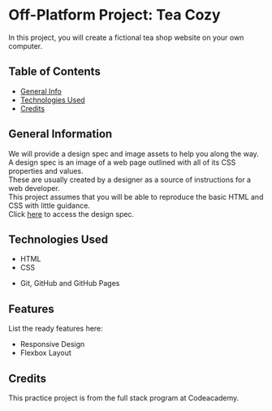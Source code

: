 # Off-Platform Project: Tea Cozy

In this project, you will create a fictional tea shop website on your own computer.

## Table of Contents
* [General Info](#general-information)
* [Technologies Used](#technologies-used)
* [Credits](#credits)


## General Information
We will provide a design spec and image assets to help you along the way. <br>
A design spec is an image of a web page outlined with all of its CSS properties and values. <br>
These are usually created by a designer as a source of instructions for a web developer. <br>
This project assumes that you will be able to reproduce the basic HTML and CSS with little guidance.<br>
Click [here](https://content.codecademy.com/courses/freelance-1/unit-4/img-tea-cozy-redline.jpg) to access the design spec.


## Technologies Used
- HTML
- CSS
* Git, GitHub and GitHub Pages


## Features
List the ready features here:
- Responsive Design
- Flexbox Layout

## Credits
This practice project is from the full stack program at Codeacademy.
